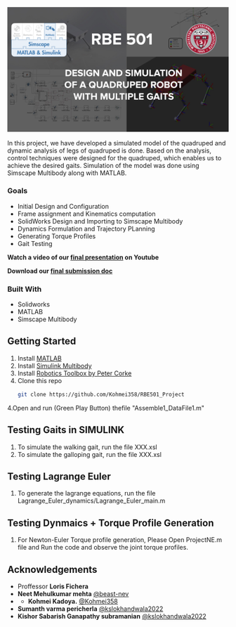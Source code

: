 <!-- ABOUT THE PROJECT -->
[![Product Name Screen Shot][product-screenshot]](https://youtu.be/84nr0pFNmIE)

In this project, we have developed a simulated model of the quadruped and dynamic analysis of legs of quadruped is done. Based on the analysis, control techniques were designed for the quadruped, which enables us to achieve the desired gaits. Simulation of the model was done using Simscape Multibody along with MATLAB.

### Goals
* Initial Design and Configuration
* Frame assignment and Kinematics computation
* SolidWorks Design and Importing to Simscape Multibody
* Dynamics Formulation and Trajectory PLanning
* Generating Torque Profiles
* Gait Testing


**Watch a video of our [final presentation](https://youtu.be/84nr0pFNmIE) on Youtube**

**Download our [final submission doc](https://docs.google.com/document/d/1isP2y5EyYgsyj1HRhtxLBZyQ3JKt5DbxevlvPPygO1I/edit?usp=sharing)**

### Built With

* Solidworks
* MATLAB
* Simscape Multibody

<!-- GETTING STARTED -->
## Getting Started

1. Install [MATLAB](https://www.oracle.com/technetwork/java/javase/downloads/index.html)
2. Install [Simulink Multibody](https://www.oracle.com/technetwork/java/javase/downloads/index.html)
3. Install [Robotics Toolbox by Peter Corke](https://gluonhq.com/products/scene-builder/)
4. Clone this repo
   ```sh
   git clone https://github.com/Kohmei358/RBE501_Project
   ```
4.Open and run (Green Play Button) thefile "Assemble1_DataFile1.m"

## Testing Gaits in SIMULINK

1. To simulate the walking gait, run the file XXX.xsl
2. To simulate the galloping gait, run the file XXX.xsl

## Testing Lagrange Euler

1. To generate the lagrange equations, run the file Lagrange_Euler_dynamics/Lagrange_Euler_main.m

## Testing Dynmaics + Torque Profile Generation

1. For Newton-Euler Torque profile generation, Please Open ProjectNE.m file and Run the code and observe the joint torque profiles.

<!-- ACKNOWLEDGEMENTS -->
## Acknowledgements
* Proffessor **Loris Fichera**
* **Neet Mehulkumar mehta** [@beast-nev](https://github.com/beast-nev)
* * **Kohmei Kadoya.** [@Kohmei358](https://github.com/Kohmei358)
* **Sumanth varma pericherla** [@kslokhandwala2022](https://github.com/kslokhandwala2022)
* **Kishor Sabarish Ganapathy subramanian** [@kslokhandwala2022](https://github.com/kslokhandwala2022)

[product-screenshot]: RBE501Poster.jpg
